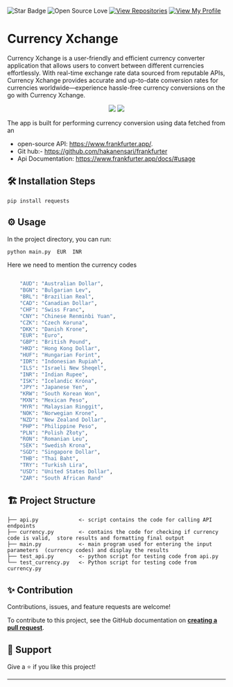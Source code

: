 

![Star Badge](https://img.shields.io/static/v1?label=%F0%9F%8C%9F&message=If%20Useful&style=style=flat&color=BC4E99)
![Open Source Love](https://badges.frapsoft.com/os/v1/open-source.svg?v=103)
[![View Repositories](https://img.shields.io/badge/View-My_Repositories-blue?logo=GitHub)](https://github.com/yaswanthteja?tab=repositories)
[![View My Profile](https://img.shields.io/badge/View-My_Profile-green?logo=GitHub)](https://github.com/yaswanthteja)



# Currency Xchange


Currency Xchange is a user-friendly and efficient currency converter application that allows users to convert between different currencies effortlessly. With real-time exchange rate data sourced from reputable APIs, Currency Xchange provides accurate and up-to-date conversion rates for  currencies worldwide—experience hassle-free currency conversions on the go with Currency Xchange.


<p align="center">
  <img src="https://forthebadge.com/images/badges/built-with-love.svg">
  <img src="https://forthebadge.com/images/badges/made-with-python.svg">
</p>



The app is built for performing currency conversion using data fetched from an 

- open-source API: https://www.frankfurter.app/.
- Git hub:- https://github.com/hakanensari/frankfurter
- Api Documentation: https://www.frankfurter.app/docs/#usage


## 🛠️ Installation Steps

```
pip install requests
```


## ⚙️ Usage

In the project directory, you can run: 


```bash
python main.py  EUR  INR
```

Here we need to mention the currency codes


```bash

    "AUD": "Australian Dollar",
    "BGN": "Bulgarian Lev",
    "BRL": "Brazilian Real",
    "CAD": "Canadian Dollar",
    "CHF": "Swiss Franc",
    "CNY": "Chinese Renminbi Yuan",
    "CZK": "Czech Koruna",
    "DKK": "Danish Krone",
    "EUR": "Euro",
    "GBP": "British Pound",
    "HKD": "Hong Kong Dollar",
    "HUF": "Hungarian Forint",
    "IDR": "Indonesian Rupiah",
    "ILS": "Israeli New Sheqel",
    "INR": "Indian Rupee",
    "ISK": "Icelandic Króna",
    "JPY": "Japanese Yen",
    "KRW": "South Korean Won",
    "MXN": "Mexican Peso",
    "MYR": "Malaysian Ringgit",
    "NOK": "Norwegian Krone",
    "NZD": "New Zealand Dollar",
    "PHP": "Philippine Peso",
    "PLN": "Polish Złoty",
    "RON": "Romanian Leu",
    "SEK": "Swedish Krona",
    "SGD": "Singapore Dollar",
    "THB": "Thai Baht",
    "TRY": "Turkish Lira",
    "USD": "United States Dollar",
    "ZAR": "South African Rand"

```



## 🏗️ Project Structure
```
├── api.py             <- script contains the code for calling API endpoints 
├── currency.py        <- contains the code for checking if currency code is valid,  store results and formatting final output
├── main.py            <- main program used for entering the input parameters  (currency codes) and display the results
├── test_api.py        <- python script for testing code from api.py
└── test_currency.py   <- Python script for testing code from currency.py
```




## ✨ Contribution

Contributions, issues, and feature requests are welcome!

To contribute to this project, see the GitHub documentation on **[creating a pull request](https://help.github.com/en/github/collaborating-with-issues-and-pull-requests/creating-a-pull-request)**.


## 👏 Support

Give a ⭐️ if you like this project!




___________________________________

